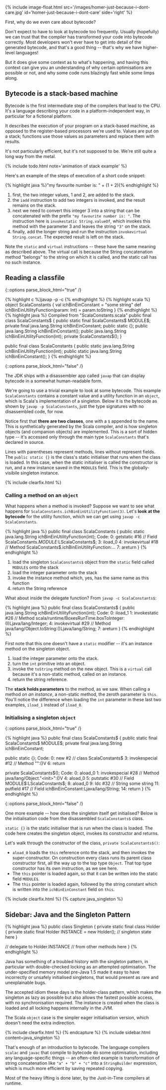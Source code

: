{% include image-float.html src='/images/homer-just-because-i-dont-care.jpg' id='homer-just-because-i-dont-care' side='right' %}

First, why do we even care about bytecode?

Don't expect to have to look at bytecode too frequently. Usually (hopefully) we can trust that the compiler has transformed your code into bytecode correctly. Most developers won't ever have to get into detail of the generated bytecode, and that's a good thing -- that's why we have higher-level languages!

But it does give some context as to what's happening, and having this context can give you an understanding of why certain optimisations are possible or not, and why some code runs blazingly fast while some limps along.

## Bytecode is a stack-based machine

Bytecode is the first intermediate step of the compilers that lead to the CPU. It's a language describing your code in a platform-independent way, in particular for a fictional platform.

It describes the execution of your program on a stack-based machine, as opposed to the register-based processors we're used to. Values are put on a stack; functions use those values as parameters and replace them with results.

It's not particularly efficient, but it's not supposed to be. We're still quite a long way from the metal.

{% include todo.html note='animation of stack example' %}

Here's an example of the steps of execution of a short code snippet:

{% highlight java %}"my favourite number is: " + (1 + 2){% endhighlight %}

1. first, the two integer values, 1 and 2, are added to the stack.
1. the `iadd` instruction to add two integers is invoked, and the result remains on the stack.
1. next we need to convert this integer 3 into a string that can be concatenated with the prefix `"my favourite number is: "`. The instruction here is `invokestatic String.valueOf`, which invokes this method with the parameter 3 and leaves the string `"3"` on the stack.
1. finally, add the longer string and run the instruction `invokevirtual String.concat`. The expected result is left on the stack.

Note the `static` and `virtual` instructions -- these have the same meaning as described above. The virtual call is because the String concatenation method "belongs" to the string on which it is called, and the static call has no such instance.

## Reading a classfile

{::options parse_block_html="true" /}
<div class="inline-image-right">
{% highlight c %}javap -p -c <class-name>{% endhighlight %}
{% highlight scala %}
object ScalaConstants {
  val ichBinEinConstant = "some string"
  def ichBinEinUtilityFunction(param: Int) = param.toString
}
{% endhighlight %}
{% highlight java %}
Compiled from "ScalaConstants.scala"
public final class ScalaConstants$ {
  public static final ScalaConstants$ MODULE$;
  private final java.lang.String ichBinEinConstant;
  public static {};
  public java.lang.String ichBinEinConstant();
  public java.lang.String ichBinEinUtilityFunction(int);
  private ScalaConstants$();
}

public final class ScalaConstants {
  public static java.lang.String ichBinEinUtilityFunction(int);
  public static java.lang.String ichBinEinConstant();
}
{% endhighlight %}
</div>
{::options parse_block_html="false" /}

The JDK ships with a disassembler app called `javap` that can display bytecode in a somewhat human-readable form.

We're going to use a trivial example to look at some bytecode. This example `ScalaConstants` contains a constant value and a utility function in an `object`, which is Scala's implementation of a singleton. Below it is the bytecode as shown by `javap -p ScalaConstants`, just the type signatures with no disassembled code, for now.

Notice first that **there are two classes**, one with a `$` appended to the name. This is synthetically generated by the Scala compiler, and is how singleton objects (and companion objects) are implemented. This is a sort of hidden type -- it's accessed only through the main type `ScalaConstants` that's declared in source.

Lines with parentheses represent methods, lines without represent fields. The `public static {}` is the class's static initialiser that runs when the class is loaded. In this case, when the static initialiser is called the constructor is run, and a new instance saved in the `MODULE$` field. This is the globally-visibile singleton instance.

{% include clearfix.html %}

### Calling a method on an `object`

What happens when a method is invoked? Suppose we want to see what happens for `ScalaConstants.ichBinEinUtilityFunction(3)`. Let's **look at the bytecode** for the utility function, which we can get using `javap -c ScalaConstants`.

{% highlight java %}
public final class ScalaConstants {
  public static java.lang.String ichBinEinUtilityFunction(int);
    Code:
       0: getstatic     #16  // Field ScalaConstants$.MODULE$:LScalaConstants$;
       3: iload_0
       4: invokevirtual #18  // Method ScalaConstants$.ichBinEinUtilityFunction:...
       7: areturn
}
{% endhighlight %}

1. load the singleton `ScalaConstants$` object from the `static` field called `MODULE$` onto the stack
1. load the integer parameter onto the stack
1. invoke the instance method which, yes, has the same name as this function
1. return the String reference

What about inside the delegate function? From `javap -c ScalaConstants$`:

{% highlight java %}
public final class ScalaConstants$ {
  public java.lang.String ichBinEinUtilityFunction(int);
    Code:
       0: iload_1
       1: invokestatic  #26  // Method scala/runtime/BoxesRunTime.boxToInteger:(I)Ljava/lang/Integer;
       4: invokevirtual #29  // Method java/lang/Object.toString:()Ljava/lang/String;
       7: areturn
}
{% endhighlight %}

First note that this one doesn't have a `static` modifier -- it's an instance method on the singleton object.

1. load the integer parameter onto the stack.
1. turn the `int` primitive into an object.
1. invoke the `toString` method on the new object. This is a `virtual` call because it's a non-static method, called on an instance.
1. return the string reference.

The **stack holds parameters** to the method, as we saw. When calling a method _on an instance_, a non-static method, the zeroth parameter is `this`. You'll notice the difference when loading the `int` parameter in these last two examples, `iload_1` instead of `iload_0`.

### Initialising a singleton `object`

{::options parse_block_html="true" /}
<div class="inline-image-right">
{% highlight java %}
public final class ScalaConstants$ {
  public static final ScalaConstants$ MODULE$;
  private final java.lang.String ichBinEinConstant;

  public static {};
    Code:
       0: new           #2   // class ScalaConstants$
       3: invokespecial #12  // Method "<init>":()V
       6: return

  private ScalaConstants$();
    Code:
       0: aload_0
       1: invokespecial #28  // Method java/lang/Object."<init>":()V
       4: aload_0
       5: putstatic     #30  // Field MODULE$:LScalaConstants$;
       8: aload_0
       9: ldc           #32  // String some string
      11: putfield      #17  // Field ichBinEinConstant:Ljava/lang/String;
      14: return
}
{% endhighlight %}
</div>
{::options parse_block_html="false" /}

One more example -- how does the singleton itself get initialised? Below is the initialisation code from the disassembled `ScalaConstants$` class.

`static {}` is the static initialiser that is run when the class is loaded. The code here creates the singleton object, invokes its constructor and returns.

Let's walk through the constructor of the class, `private ScalaConstants$()`:

* `aload_0` loads the `this` reference onto the stack, and then invokes the super-constructor. On construction every class runs its parent class constructor first, all the way up to the top type `Object`. That top type constructor has its own instruction, as we see here.
* The `this` pointer is loaded again, so that it can be written into the static field `MODULE$`.
* The `this` pointer is loaded again, followed by the string constant which is written into the `ichBinEinConstant` field on `this`.

{% include clearfix.html %}
{% capture java_singleton %}
## Sidebar: Java and the Singleton Pattern

<div class="inline-image-left">
{% highlight java %}
public class Singleton {
  private static final class Holder {
    private static final Holder INSTANCE
      = new Holder();
    // singleton state here
  }

  // delegate to Holder.INSTANCE
  // from other methods here
}
{% endhighlight %}
</div>

Java has something of a troubled history with the singleton pattern, in particular with double-checked locking as an attempted optimisation. The under-specified memory model pre-Java 1.5 made it easy to have incorrectly or unsafely initialised singletons, that would present as rare and unexplainable bugs.

The accepted idiom these days is the holder-class pattern, which makes the singleton as lazy as possible but also allows the fastest possible access, with no synchronisation required. The instance is created when the class is loaded and all locking happens internally in the JVM.

The Scala `object` case is the simpler eager initialisation version, which doesn't need the extra indirection.

{% include clearfix.html %}
{% endcapture %}
{% include sidebar.html content=java_singleton %}

That's enough of an introduction to bytecode. The language compilers `scalac` and `javac` that compile to bytecode do some optimisation, including any language-specific things -- an often-cited example is transformation of string concatenation like `"a" + "b" + "c"` into a `StringBuilder` expression, which is much more efficient by saving repeated copying.

Most of the heavy lifting is done later, by the Just-in-Time compilers at runtime.
